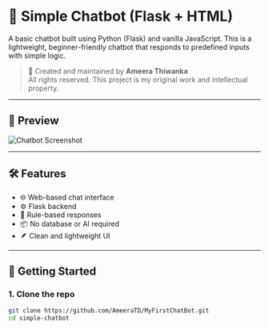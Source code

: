 # 🧠 Simple Chatbot (Flask + HTML)

A basic chatbot built using Python (Flask) and vanilla JavaScript. This is a lightweight, beginner-friendly chatbot that responds to predefined inputs with simple logic.

> 🚀 Created and maintained by **Ameera Thiwanka**  
> All rights reserved. This project is my original work and intellectual property.

---

## 📸 Preview

![Chatbot Screenshot](preview.png) <!-- (Add a screenshot named preview.png in your repo folder) -->

---

## 🛠 Features

- 🌐 Web-based chat interface
- ⚙️ Flask backend
- 🧠 Rule-based responses
- 📦 No database or AI required
- 🪶 Clean and lightweight UI

---

## 🚀 Getting Started

### 1. Clone the repo

```bash
git clone https://github.com/AmeeraTD/MyFirstChatBot.git
cd simple-chatbot
